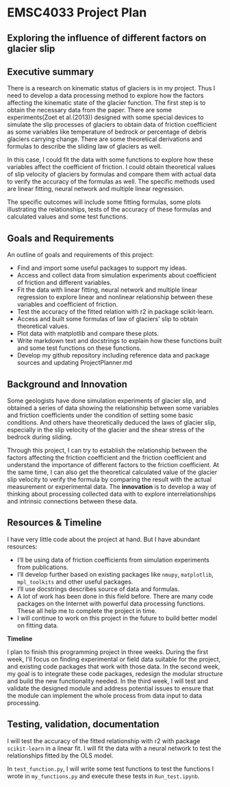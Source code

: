 # EMSC4033 Project Plan 

## Exploring the influence of different factors on glacier slip

## Executive summary

There is a research on kinematic status of glaciers is in my project. Thus I need to develop a data processing method to explore how the factors affecting the kinematic state of the glacier function. The first step is to obtain the necessary data from the paper. There are some experiments(Zoet et al.(2013)) designed with some special devices to simulate the slip processes of glaciers to obtain data of friction coefficient as some variables like temperature of bedrock or percentage of debris glaciers carrying change. There are some theoretical derivations and formulas to describe the sliding law of glaciers as well.

In this case, I could fit the data with some functions to explore how these variables affect the coefficient of friction. I could obtain theoretical values of slip velocity of glaciers by formulas and compare them with actual data to verify the accuracy of the formulas as well. The specific methods used are linear fitting, neural network and multiple linear regression.

The specific outcomes will include some fitting formulas, some plots illustrating the relationships, tests of the accuracy of these formulas and calculated values and some test functions.

## Goals and Requirements

An outline of goals and requirements of this project:
- Find and import some useful packages to support my ideas.
- Access and collect data from simulation experiments about coefficient of friction and different variables.
- Fit the data with linear fitting, neural network and multiple linear regression to explore linear and nonlinear relationship between these variables and coefficient of friction.
- Test the accuracy of the fitted relation with r2 in package scikit-learn.
- Access and built some formulas of law of glaciers' slip to obtain theoretical values.
- Plot data with matplotlib and compare these plots.
- Write markdown text and docstrings to explain how these functions built and some test functions on these functions.
- Develop my github repository including reference data and package sources and updating ProjectPlanner.md

## Background and Innovation  

Some geologists have done simulation experiments of glacier slip, and obtained a series of data showing the relationship between some variables and friction coefficients under the condition of setting some basic conditions. And others have theoretically deduced the laws of glacier slip, especially in the slip velocity of the glacier and the shear stress of the bedrock during sliding.

Through this project, I can try to establish the relationship between the factors affecting the friction coefficient and the friction coefficient and understand the importance of different factors to the friction coefficient. At the same time, I can also get the theoretical calculated value of the glacier slip velocity to verify the formula by comparing the result with the actual measurement or experimental data. The **innovation** is to develop a way of thinking about processing collected data with to explore interrelationships and intrinsic connections between these data.

## Resources & Timeline

I have very little code about the project at hand. But I have abundant resources:
  - I’ll be using data of friction coefficients from simulation experiments from publications.
  - I’ll develop further based on existing packages like `nmupy`, `matplotlib`, `mpl_toolkits` and other useful packages.
  - I’ll use docstrings describes source of data and formulas.
  - A lot of work has been done in this field before. There are many code packages on the Internet with powerful data processing functions. These all help me to complete the project in time.
  - I will continue to work on this project in the future to build better model on fitting data.

**Timeline**

I plan to finish this programming project in three weeks. During the first week, I'll focus on finding experimental or field data suitable for the project, and existing code packages that work with those data. In the second week, my goal is to integrate these code packages, redesign the modular structure and build the new functionality needed. In the third week, I will test and validate the designed module and address potential issues to ensure that the module can implement the whole process from data input to data processing.


## Testing, validation, documentation

I will test the accuracy of the fitted relationship with r2 with package `scikit-learn` in a linear fit. I will fit the data with a neural network to test the relationships fitted by the OLS model. 

In `test_function.py`, I will write some test functions to test the functions I wrote in `my_functions.py` and execute these tests in `Run_test.ipynb`.

